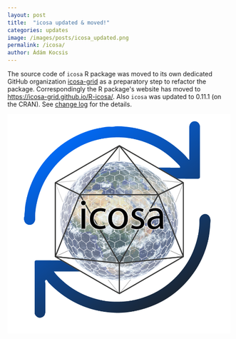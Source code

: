```yaml
---
layout: post
title:  "icosa updated & moved!"
categories: updates
image: /images/posts/icosa_updated.png
permalink: /icosa/
author: Ádám Kocsis
---
```


The source code of `icosa` R package was moved to its own dedicated GitHub organization [icosa-grid](https://github.com/icosa-grid/R-icosa/) as a preparatory step to refactor the package. Correspondingly the R package's website has moved to <https://icosa-grid.github.io/R-icosa/>. Also `icosa` was updated to 0.11.1 (on the CRAN). See [change log](https://icosa-grid.github.io/R-icosa/news/index.html#icosa-0111---2024-08-16) for the details.

<img src="/images/posts/icosa_updated.png" alt="icosa updated" width="500">
